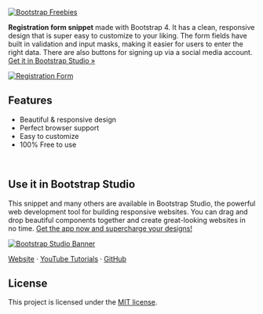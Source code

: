 

[![Bootstrap Freebies](/readme-images/github-bootstrap-freebies.png)](https://github.com/topics/bootstrap-freebies/) 

**Registration form snippet** made with Bootstrap 4. It has a clean, responsive design that is super easy to customize to your liking. The form fields have built in validation and input masks, making it easier for users to enter the right data. There are also buttons for signing up via a social media account. [Get it in Bootstrap Studio &raquo;](https://bootstrapstudio.io)

[![Registration Form](/readme-images/screenshot.png)](https://bootstrapstudio.io) 

## Features

* Beautiful & responsive design
* Perfect browser support
* Easy to customize
* 100% Free to use

<br>

## Use it in Bootstrap Studio

This snippet and many others are available in Bootstrap Studio, the powerful web development tool for building responsive websites. You can drag and drop beautiful components together and create great-looking websites in no time. [Get the app now and supercharge your designs!](https://bootstrapstudio.io)

[![Bootstrap Studio Banner](/readme-images/bootstrap-studio-banner.jpg)](https://bootstrapstudio.io/)

[Website](https://bootstrapstudio.io/) &middot; [YouTube Tutorials](https://www.youtube.com/BootstrapStudioApp) &middot; [GitHub](https://github.com/bootstrapstudio) 

## License

This project is licensed under the [MIT license](LICENSE).
